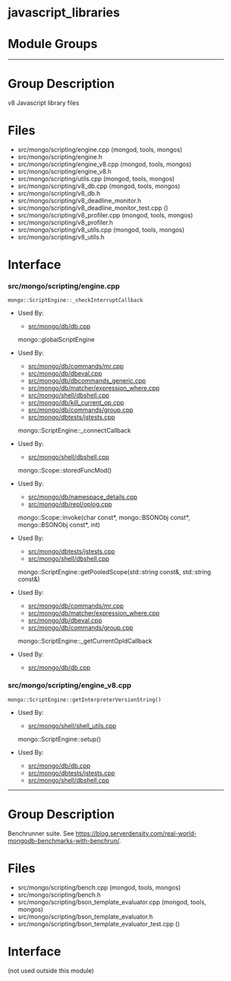 # javascript\_libraries

# Module Groups

-------------

# Group Description
v8 Javascript library files

# Files
- src/mongo/scripting/engine.cpp   (mongod, tools, mongos)
- src/mongo/scripting/engine.h
- src/mongo/scripting/engine\_v8.cpp   (mongod, tools, mongos)
- src/mongo/scripting/engine\_v8.h
- src/mongo/scripting/utils.cpp   (mongod, tools, mongos)
- src/mongo/scripting/v8\_db.cpp   (mongod, tools, mongos)
- src/mongo/scripting/v8\_db.h
- src/mongo/scripting/v8\_deadline\_monitor.h
- src/mongo/scripting/v8\_deadline\_monitor\_test.cpp   ()
- src/mongo/scripting/v8\_profiler.cpp   (mongod, tools, mongos)
- src/mongo/scripting/v8\_profiler.h
- src/mongo/scripting/v8\_utils.cpp   (mongod, tools, mongos)
- src/mongo/scripting/v8\_utils.h

# Interface

### src/mongo/scripting/engine.cpp

    mongo::ScriptEngine::_checkInterruptCallback

- Used By:

    - [src/mongo/db/db.cpp](../mongos\_and\_mongod\_mains)

    mongo::globalScriptEngine

- Used By:

    - [src/mongo/db/commands/mr.cpp](../database\_commands)
    - [src/mongo/db/dbeval.cpp](../database\_commands)
    - [src/mongo/db/dbcommands\_generic.cpp](../database\_commands)
    - [src/mongo/db/matcher/expression\_where.cpp](../query\_system)
    - [src/mongo/shell/dbshell.cpp](../mongo\_shell)
    - [src/mongo/db/kill\_current\_op.cpp](../client\_and\_operation\_tracking)
    - [src/mongo/db/commands/group.cpp](../database\_commands)
    - [src/mongo/dbtests/jstests.cpp](../unit\_tests)

    mongo::ScriptEngine::_connectCallback

- Used By:

    - [src/mongo/shell/dbshell.cpp](../mongo\_shell)

    mongo::Scope::storedFuncMod()

- Used By:

    - [src/mongo/db/namespace\_details.cpp](../storage\_layer\_structure)
    - [src/mongo/db/repl/oplog.cpp](../replication)

    mongo::Scope::invoke(char const*, mongo::BSONObj const*, mongo::BSONObj const*, int)

- Used By:

    - [src/mongo/dbtests/jstests.cpp](../unit\_tests)
    - [src/mongo/shell/dbshell.cpp](../mongo\_shell)

    mongo::ScriptEngine::getPooledScope(std::string const&, std::string const&)

- Used By:

    - [src/mongo/db/commands/mr.cpp](../database\_commands)
    - [src/mongo/db/matcher/expression\_where.cpp](../query\_system)
    - [src/mongo/db/dbeval.cpp](../database\_commands)
    - [src/mongo/db/commands/group.cpp](../database\_commands)

    mongo::ScriptEngine::_getCurrentOpIdCallback

- Used By:

    - [src/mongo/db/db.cpp](../mongos\_and\_mongod\_mains)

### src/mongo/scripting/engine\_v8.cpp

    mongo::ScriptEngine::getInterpreterVersionString()

- Used By:

    - [src/mongo/shell/shell\_utils.cpp](../mongo\_shell)

    mongo::ScriptEngine::setup()

- Used By:

    - [src/mongo/db/db.cpp](../mongos\_and\_mongod\_mains)
    - [src/mongo/dbtests/jstests.cpp](../unit\_tests)
    - [src/mongo/shell/dbshell.cpp](../mongo\_shell)

-------------

# Group Description
Benchrunner suite. See  https://blog.serverdensity.com/real-world-mongodb-benchmarks-with-benchrun/.

# Files
- src/mongo/scripting/bench.cpp   (mongod, tools, mongos)
- src/mongo/scripting/bench.h
- src/mongo/scripting/bson\_template\_evaluator.cpp   (mongod, tools, mongos)
- src/mongo/scripting/bson\_template\_evaluator.h
- src/mongo/scripting/bson\_template\_evaluator\_test.cpp   ()

# Interface
(not used outside this module)
